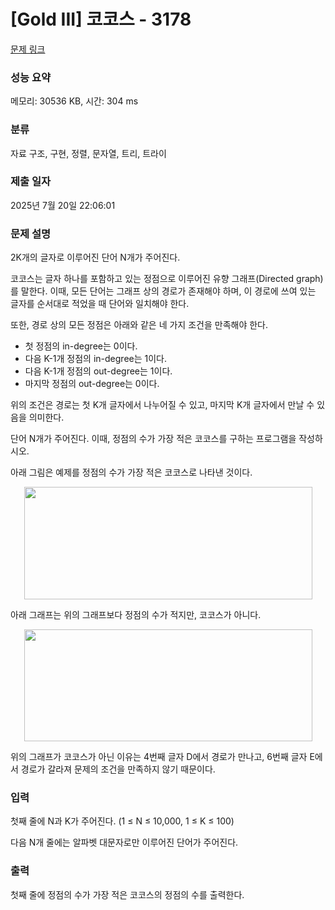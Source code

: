 # [Gold III] 코코스 - 3178 

[문제 링크](https://www.acmicpc.net/problem/3178) 

### 성능 요약

메모리: 30536 KB, 시간: 304 ms

### 분류

자료 구조, 구현, 정렬, 문자열, 트리, 트라이

### 제출 일자

2025년 7월 20일 22:06:01

### 문제 설명

<p>2K개의 글자로 이루어진 단어 N개가 주어진다.</p>

<p>코코스는 글자 하나를 포함하고 있는 정점으로 이루어진 유향 그래프(Directed graph)를 말한다. 이때, 모든 단어는 그래프 상의 경로가 존재해야 하며, 이 경로에 쓰여 있는 글자를 순서대로 적었을 때 단어와 일치해야 한다. </p>

<p>또한, 경로 상의 모든 정점은 아래와 같은 네 가지 조건을 만족해야 한다.</p>

<ul>
	<li>첫 정점의 in-degree는 0이다.</li>
	<li>다음 K-1개 정점의 in-degree는 1이다.</li>
	<li>다음 K-1개 정점의 out-degree는 1이다.</li>
	<li>마지막 정점의 out-degree는 0이다.</li>
</ul>

<p>위의 조건은 경로는 첫 K개 글자에서 나누어질 수 있고, 마지막 K개 글자에서 만날 수 있음을 의미한다.</p>

<p>단어 N개가 주어진다. 이때, 정점의 수가 가장 적은 코코스를 구하는 프로그램을 작성하시오.</p>

<p>아래 그림은 예제를 정점의 수가 가장 적은 코코스로 나타낸 것이다.</p>

<p style="text-align: center;"><img alt="" src="https://upload.acmicpc.net/d469ef5d-c153-443e-ac87-ad603d1cc7a1/-/preview/" style="width: 461px; height: 180px;"></p>

<p>아래 그래프는 위의 그래프보다 정점의 수가 적지만, 코코스가 아니다.</p>

<p style="text-align: center;"><img alt="" src="https://upload.acmicpc.net/d03bf143-437e-4317-bb97-a883bdfe5ccb/-/preview/" style="width: 461px; height: 179px;"></p>

<p>위의 그래프가 코코스가 아닌 이유는 4번째 글자 D에서 경로가 만나고, 6번째 글자 E에서 경로가 갈라져 문제의 조건을 만족하지 않기 때문이다.</p>

### 입력 

 <p>첫째 줄에 N과 K가 주어진다. (1 ≤ N ≤ 10,000, 1 ≤ K ≤ 100)</p>

<p>다음 N개 줄에는 알파벳 대문자로만 이루어진 단어가 주어진다.</p>

### 출력 

 <p>첫째 줄에 정점의 수가 가장 적은 코코스의 정점의 수를 출력한다.</p>

